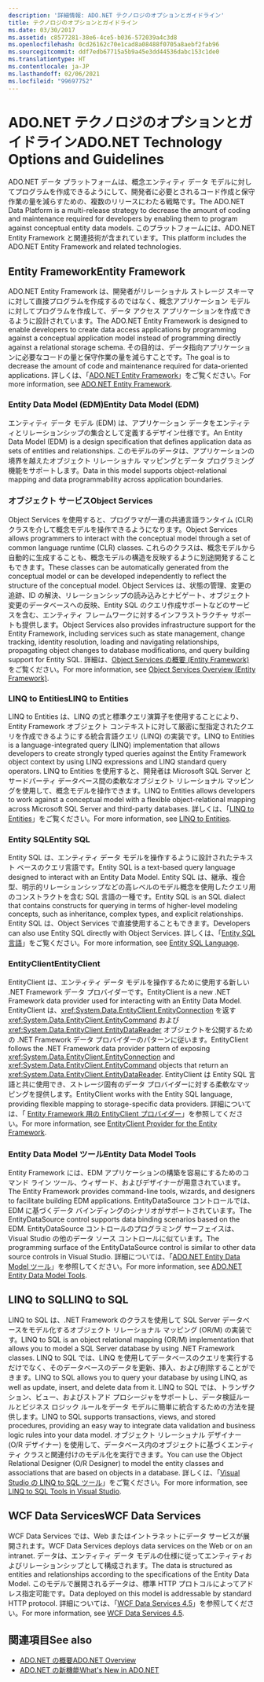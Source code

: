 ```yaml
---
description: '詳細情報: ADO.NET テクノロジのオプションとガイドライン'
title: テクノロジのオプションとガイドライン
ms.date: 03/30/2017
ms.assetid: c8577281-38e6-4ce5-b036-572039a4c3d8
ms.openlocfilehash: 0cd26162c70e1cad8a08488f0705a8aebf2fab96
ms.sourcegitcommit: ddf7edb67715a5b9a45e3dd44536dabc153c1de0
ms.translationtype: HT
ms.contentlocale: ja-JP
ms.lasthandoff: 02/06/2021
ms.locfileid: "99697752"
---
```

# <a name="adonet-technology-options-and-guidelines"></a><span data-ttu-id="dae35-103">ADO.NET テクノロジのオプションとガイドライン</span><span class="sxs-lookup"><span data-stu-id="dae35-103">ADO.NET Technology Options and Guidelines</span></span>

<span data-ttu-id="dae35-104">ADO.NET データ プラットフォームは、概念エンティティ データ モデルに対してプログラムを作成できるようにして、開発者に必要とされるコード作成と保守作業の量を減らすための、複数のリリースにわたる戦略です。</span><span class="sxs-lookup"><span data-stu-id="dae35-104">The ADO.NET Data Platform is a multi-release strategy to decrease the amount of coding and maintenance required for developers by enabling them to program against conceptual entity data models.</span></span> <span data-ttu-id="dae35-105">このプラットフォームには、ADO.NET Entity Framework と関連技術が含まれています。</span><span class="sxs-lookup"><span data-stu-id="dae35-105">This platform includes the ADO.NET Entity Framework and related technologies.</span></span>  
  
## <a name="entity-framework"></a><span data-ttu-id="dae35-106">Entity Framework</span><span class="sxs-lookup"><span data-stu-id="dae35-106">Entity Framework</span></span>  

 <span data-ttu-id="dae35-107">ADO.NET Entity Framework は、開発者がリレーショナル ストレージ スキーマに対して直接プログラムを作成するのではなく、概念アプリケーション モデルに対してプログラムを作成して、データ アクセス アプリケーションを作成できるように設計されています。</span><span class="sxs-lookup"><span data-stu-id="dae35-107">The ADO.NET Entity Framework is designed to enable developers to create data access applications by programming against a conceptual application model instead of programming directly against a relational storage schema.</span></span> <span data-ttu-id="dae35-108">その目的は、データ指向アプリケーションに必要なコードの量と保守作業の量を減らすことです。</span><span class="sxs-lookup"><span data-stu-id="dae35-108">The goal is to decrease the amount of code and maintenance required for data-oriented applications.</span></span> <span data-ttu-id="dae35-109">詳しくは、「[ADO.NET Entity Framework](./ef/index.md)」をご覧ください。</span><span class="sxs-lookup"><span data-stu-id="dae35-109">For more information, see [ADO.NET Entity Framework](./ef/index.md).</span></span>  
  
### <a name="entity-data-model-edm"></a><span data-ttu-id="dae35-110">Entity Data Model (EDM)</span><span class="sxs-lookup"><span data-stu-id="dae35-110">Entity Data Model (EDM)</span></span>  

 <span data-ttu-id="dae35-111">エンティティ データ モデル (EDM) は、アプリケーション データをエンティティとリレーションシップの集合として定義するデザイン仕様です。</span><span class="sxs-lookup"><span data-stu-id="dae35-111">An Entity Data Model (EDM) is a design specification that defines application data as sets of entities and relationships.</span></span> <span data-ttu-id="dae35-112">このモデルのデータは、アプリケーションの境界を越えたオブジェクト リレーショナル マッピングとデータ プログラミング機能をサポートします。</span><span class="sxs-lookup"><span data-stu-id="dae35-112">Data in this model supports object-relational mapping and data programmability across application boundaries.</span></span>  
  
### <a name="object-services"></a><span data-ttu-id="dae35-113">オブジェクト サービス</span><span class="sxs-lookup"><span data-stu-id="dae35-113">Object Services</span></span>  

 <span data-ttu-id="dae35-114">Object Services を使用すると、プログラマが一連の共通言語ランタイム (CLR) クラスを介して概念モデルを操作できるようになります。</span><span class="sxs-lookup"><span data-stu-id="dae35-114">Object Services allows programmers to interact with the conceptual model through a set of common language runtime (CLR) classes.</span></span> <span data-ttu-id="dae35-115">これらのクラスは、概念モデルから自動的に生成することも、概念モデルの構造を反映するように別途開発することもできます。</span><span class="sxs-lookup"><span data-stu-id="dae35-115">These classes can be automatically generated from the conceptual model or can be developed independently to reflect the structure of the conceptual model.</span></span> <span data-ttu-id="dae35-116">Object Services は、状態の管理、変更の追跡、ID の解決、リレーションシップの読み込みとナビゲート、オブジェクト変更のデータベースへの反映、Entity SQL のクエリ作成サポートなどのサービスを含む、エンティティ フレームワークに対するインフラストラクチャ サポートも提供します。</span><span class="sxs-lookup"><span data-stu-id="dae35-116">Object Services also provides infrastructure support for the Entity Framework, including services such as state management, change tracking, identity resolution, loading and navigating relationships, propagating object changes to database modifications, and query building support for Entity SQL.</span></span> <span data-ttu-id="dae35-117">詳細は、[Object Services の概要 (Entity Framework)](/previous-versions/bb386871(v=vs.100)) をご覧ください。</span><span class="sxs-lookup"><span data-stu-id="dae35-117">For more information, see [Object Services Overview (Entity Framework)](/previous-versions/bb386871(v=vs.100)).</span></span>  
  
### <a name="linq-to-entities"></a><span data-ttu-id="dae35-118">LINQ to Entities</span><span class="sxs-lookup"><span data-stu-id="dae35-118">LINQ to Entities</span></span>  

 <span data-ttu-id="dae35-119">LINQ to Entities は、LINQ の式と標準クエリ演算子を使用することにより、Entity Framework オブジェクト コンテキストに対して厳密に型指定されたクエリを作成できるようにする統合言語クエリ (LINQ) の実装です。</span><span class="sxs-lookup"><span data-stu-id="dae35-119">LINQ to Entities is a language-integrated query (LINQ) implementation that allows developers to create strongly typed queries against the Entity Framework object context by using LINQ expressions and LINQ standard query operators.</span></span> <span data-ttu-id="dae35-120">LINQ to Entities を使用すると、開発者は Microsoft SQL Server とサードパーティ データベース間の柔軟なオブジェクト リレーショナル マッピングを使用して、概念モデルを操作できます。</span><span class="sxs-lookup"><span data-stu-id="dae35-120">LINQ to Entities allows developers to work against a conceptual model with a flexible object-relational mapping across Microsoft SQL Server and third-party databases.</span></span> <span data-ttu-id="dae35-121">詳しくは、「[LINQ to Entities](./ef/language-reference/linq-to-entities.md)」をご覧ください。</span><span class="sxs-lookup"><span data-stu-id="dae35-121">For more information, see [LINQ to Entities](./ef/language-reference/linq-to-entities.md).</span></span>  
  
### <a name="entity-sql"></a><span data-ttu-id="dae35-122">Entity SQL</span><span class="sxs-lookup"><span data-stu-id="dae35-122">Entity SQL</span></span>  

 <span data-ttu-id="dae35-123">Entity SQL は、エンティティ データ モデルを操作するように設計されたテキスト ベースのクエリ言語です。</span><span class="sxs-lookup"><span data-stu-id="dae35-123">Entity SQL is a text-based query language designed to interact with an Entity Data Model.</span></span> <span data-ttu-id="dae35-124">Entity SQL は、継承、複合型、明示的リレーションシップなどの高レベルのモデル概念を使用したクエリ用のコンストラクトを含む SQL 言語の一種です。</span><span class="sxs-lookup"><span data-stu-id="dae35-124">Entity SQL is an SQL dialect that contains constructs for querying in terms of higher-level modeling concepts, such as inheritance, complex types, and explicit relationships.</span></span> <span data-ttu-id="dae35-125">Entity SQL は、Object Services で直接使用することもできます。</span><span class="sxs-lookup"><span data-stu-id="dae35-125">Developers can also use Entity SQL directly with Object Services.</span></span> <span data-ttu-id="dae35-126">詳しくは、「[Entity SQL 言語](./ef/language-reference/entity-sql-language.md)」をご覧ください。</span><span class="sxs-lookup"><span data-stu-id="dae35-126">For more information, see [Entity SQL Language](./ef/language-reference/entity-sql-language.md).</span></span>  
  
### <a name="entityclient"></a><span data-ttu-id="dae35-127">EntityClient</span><span class="sxs-lookup"><span data-stu-id="dae35-127">EntityClient</span></span>  

 <span data-ttu-id="dae35-128">EntityClient は、エンティティ データ モデルを操作するために使用する新しい .NET Framework データ プロバイダーです。</span><span class="sxs-lookup"><span data-stu-id="dae35-128">EntityClient is a new .NET Framework data provider used for interacting with an Entity Data Model.</span></span> <span data-ttu-id="dae35-129">EntityClient は、<xref:System.Data.EntityClient.EntityConnection> を返す <xref:System.Data.EntityClient.EntityCommand> および <xref:System.Data.EntityClient.EntityDataReader> オブジェクトを公開するための .NET Framework データ プロバイダーのパターンに従います。</span><span class="sxs-lookup"><span data-stu-id="dae35-129">EntityClient follows the .NET Framework data provider pattern of exposing <xref:System.Data.EntityClient.EntityConnection> and <xref:System.Data.EntityClient.EntityCommand> objects that return an <xref:System.Data.EntityClient.EntityDataReader>.</span></span> <span data-ttu-id="dae35-130">EntityClient は Entity SQL 言語と共に使用でき、ストレージ固有のデータ プロバイダーに対する柔軟なマッピングを提供します。</span><span class="sxs-lookup"><span data-stu-id="dae35-130">EntityClient works with the Entity SQL language, providing flexible mapping to storage-specific data providers.</span></span> <span data-ttu-id="dae35-131">詳細については、「 [Entity Framework 用の EntityClient プロバイダー](./ef/entityclient-provider-for-the-entity-framework.md)」を参照してください。</span><span class="sxs-lookup"><span data-stu-id="dae35-131">For more information, see [EntityClient Provider for the Entity Framework](./ef/entityclient-provider-for-the-entity-framework.md).</span></span>  
  
### <a name="entity-data-model-tools"></a><span data-ttu-id="dae35-132">Entity Data Model ツール</span><span class="sxs-lookup"><span data-stu-id="dae35-132">Entity Data Model Tools</span></span>  

 <span data-ttu-id="dae35-133">Entity Framework には、EDM アプリケーションの構築を容易にするためのコマンド ライン ツール、ウィザード、およびデザイナーが用意されています。</span><span class="sxs-lookup"><span data-stu-id="dae35-133">The Entity Framework provides command-line tools, wizards, and designers to facilitate building EDM applications.</span></span> <span data-ttu-id="dae35-134">EntityDataSource コントロールでは、EDM に基づくデータ バインディングのシナリオがサポートされています。</span><span class="sxs-lookup"><span data-stu-id="dae35-134">The EntityDataSource control supports data binding scenarios based on the EDM.</span></span> <span data-ttu-id="dae35-135">EntityDataSource コントロールのプログラミング サーフェイスは、Visual Studio の他のデータ ソース コントロールに似ています。</span><span class="sxs-lookup"><span data-stu-id="dae35-135">The programming surface of the EntityDataSource control is similar to other data source controls in Visual Studio.</span></span> <span data-ttu-id="dae35-136">詳細については、「[ADO.NET Entity Data Model ツール](/previous-versions/dotnet/netframework-4.0/bb399249(v=vs.100))」を参照してください。</span><span class="sxs-lookup"><span data-stu-id="dae35-136">For more information, see [ADO.NET Entity Data Model Tools](/previous-versions/dotnet/netframework-4.0/bb399249(v=vs.100)).</span></span>  
  
## <a name="linq-to-sql"></a><span data-ttu-id="dae35-137">LINQ to SQL</span><span class="sxs-lookup"><span data-stu-id="dae35-137">LINQ to SQL</span></span>  

 <span data-ttu-id="dae35-138">LINQ to SQL は、.NET Framework のクラスを使用して SQL Server データベースをモデル化するオブジェクト リレーショナル マッピング (OR/M) の実装です。</span><span class="sxs-lookup"><span data-stu-id="dae35-138">LINQ to SQL is an object relational mapping (OR/M) implementation that allows you to model a SQL Server database by using .NET Framework classes.</span></span> <span data-ttu-id="dae35-139">LINQ to SQL では、LINQ を使用してデータベースのクエリを実行するだけでなく、そのデータベースのデータを更新、挿入、および削除することができます。</span><span class="sxs-lookup"><span data-stu-id="dae35-139">LINQ to SQL allows you to query your database by using LINQ, as well as update, insert, and delete data from it.</span></span> <span data-ttu-id="dae35-140">LINQ to SQL では、トランザクション、ビュー、およびストアド プロシージャをサポートし、データ検証ルールとビジネス ロジック ルールをデータ モデルに簡単に統合するための方法を提供します。</span><span class="sxs-lookup"><span data-stu-id="dae35-140">LINQ to SQL supports transactions, views, and stored procedures, providing an easy way to integrate data validation and business logic rules into your data model.</span></span> <span data-ttu-id="dae35-141">オブジェクト リレーショナル デザイナー (O/R デザイナー) を使用して、データベース内のオブジェクトに基づくエンティティ クラスと関連付けのモデル化を実行できます。</span><span class="sxs-lookup"><span data-stu-id="dae35-141">You can use the Object Relational Designer (O/R Designer) to model the entity classes and associations that are based on objects in a database.</span></span> <span data-ttu-id="dae35-142">詳しくは、「[Visual Studio の LINQ to SQL ツール](/visualstudio/data-tools/linq-to-sql-tools-in-visual-studio2)」をご覧ください。</span><span class="sxs-lookup"><span data-stu-id="dae35-142">For more information, see [LINQ to SQL Tools in Visual Studio](/visualstudio/data-tools/linq-to-sql-tools-in-visual-studio2).</span></span>  
  
## <a name="wcf-data-services"></a><span data-ttu-id="dae35-143">WCF Data Services</span><span class="sxs-lookup"><span data-stu-id="dae35-143">WCF Data Services</span></span>  

 <span data-ttu-id="dae35-144">WCF Data Services では、Web またはイントラネットにデータ サービスが展開されます。</span><span class="sxs-lookup"><span data-stu-id="dae35-144">WCF Data Services deploys data services on the Web or on an intranet.</span></span> <span data-ttu-id="dae35-145">データは、エンティティ データ モデルの仕様に従ってエンティティおよびリレーションシップとして構成されます。</span><span class="sxs-lookup"><span data-stu-id="dae35-145">The data is structured as entities and relationships according to the specifications of the Entity Data Model.</span></span> <span data-ttu-id="dae35-146">このモデルで展開されるデータは、標準 HTTP プロトコルによってアドレス指定可能です。</span><span class="sxs-lookup"><span data-stu-id="dae35-146">Data deployed on this model is addressable by standard HTTP protocol.</span></span> <span data-ttu-id="dae35-147">詳細については、「[WCF Data Services 4.5](../wcf/index.md)」を参照してください。</span><span class="sxs-lookup"><span data-stu-id="dae35-147">For more information, see [WCF Data Services 4.5](../wcf/index.md).</span></span>  
  
## <a name="see-also"></a><span data-ttu-id="dae35-148">関連項目</span><span class="sxs-lookup"><span data-stu-id="dae35-148">See also</span></span>

- [<span data-ttu-id="dae35-149">ADO.NET の概要</span><span class="sxs-lookup"><span data-stu-id="dae35-149">ADO.NET Overview</span></span>](ado-net-overview.md)
- [<span data-ttu-id="dae35-150">ADO.NET の新機能</span><span class="sxs-lookup"><span data-stu-id="dae35-150">What's New in ADO.NET</span></span>](whats-new.md)
